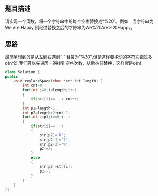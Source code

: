 ## 题目描述

请实现一个函数，将一个字符串中的每个空格替换成“%20”。例如，当字符串为We Are Happy.则经过替换之后的字符串为We%20Are%20Happy。

## 思路

最简单想到的是从左到右遇到 ' ' 替换为"%20",但是这样要移动的字符次数过多o(n^2),我们可以先遍历一遍找到空格次数，从后往前替换，这样就是o(n)

```c++
class Solution {
public:
	void replaceSpace(char *str,int length) {
        int cnt=0;
        for(int i=0;i<length;i++)
        {
            if(str[i]==' ') cnt++;
        }
        int p1=length-1;
        int p2=length+2*cnt-1;
        for(int i=p1;i>=0;i--)
        {
            if(str[i]==' ')
            {
                str[p2]='0';
                str[p2-1]='2';
                str[p2-2]='%';
                p2-=3;
            }
            else 
            {
                str[p2]=str[i];
                p2--;
            }
        }
	}
};
```